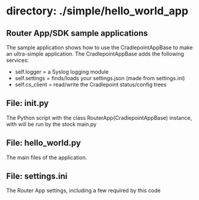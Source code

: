 # directory: ./simple/hello_world_app
## Router App/SDK sample applications

The sample application shows how to use the CradlepointAppBase to make
an ultra-simple application. 
The CradlepointAppBase adds the following services:
* self.logger = a Syslog logging module
* self.settings = finds/loads your settings.json (made from settings.ini)
* self.cs_client = read/write the Cradlepoint status/config trees

## File: __init__.py

The Python script with the class RouterApp(CradlepointAppBase) instance,
with will be run by the stock main.py

## File: hello_world.py

The main files of the application.

## File: settings.ini

The Router App settings, including a few required by this code

